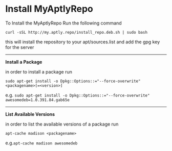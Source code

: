 Install MyAptlyRepo
====================


  To Install the MyAptlyRepo Run the following command
  
  `curl -sSL http://my.aptly.repo/install_repo.deb.sh | sudo bash`


this will install the repository to your apt/sources.list and add the gpg key for the server

______________________________________
**Install a Package**

in order to install a package run

`sudo apt-get install -o Dpkg::Options::="--force-overwrite" <packagename>[=<version>]`

e.g. `sudo apt-get install -o Dpkg::Options::="--force-overwrite" awesomedeb=1.0.391.84.gab65e`

__________________________________________
**List Available Versions**

in order to list the available versions of a package run

`apt-cache madison <packagename>`

e.g.`apt-cache madison awesomedeb`
